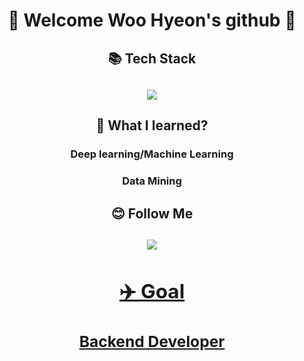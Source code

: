 <h1 align =center>👋 Welcome Woo Hyeon's github 👋 
<h2 align =center> 📚 Tech Stack
<h2 align =center> <img src="https://img.shields.io/badge/Python-3766AB?style=flat-square&logo=Python&logoColor=white"/> 
<h2 align =center> 📝 What I learned? 
<h3 align =center> Deep learning/Machine Learning 
<h3 align =center>  Data Mining 
<h2 align =center> 😊 Follow Me
<h2 align =center><a href="mailto:whddmldnffla@gmail.com"><img src="https://img.shields.io/badge/Gmail-d14836?style=flat-square&logo=Gmail&logoColor=white&link=whddmldnffla@gmail.com"/>
<h2 align =center> ✈️ Goal
<h3 align =center>Backend Developer  